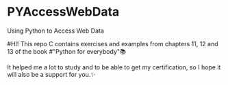 # PYAccessWebData
Using Python to Access Web Data

#HI!
This repo C
contains exercises and examples from chapters 11, 12 and 13 of the book 
#"Python for everybody"📚

It helped me a lot to study and to be able to get my certification, 
so I hope it will also be a support for you.✨
